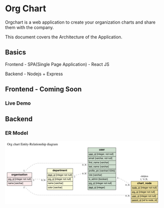 # Org Chart

Orgchart is a web application to create your organization charts and share them with the company.

This document covers the Architecture of the Application.

## Basics
Frontend - SPA(Single Page Application) - React JS

Backend - Nodejs + Express 


## Frontend - Coming Soon
### Live Demo
##


## Backend 
### ER Model
![Er](/er-models/er-model.png)




